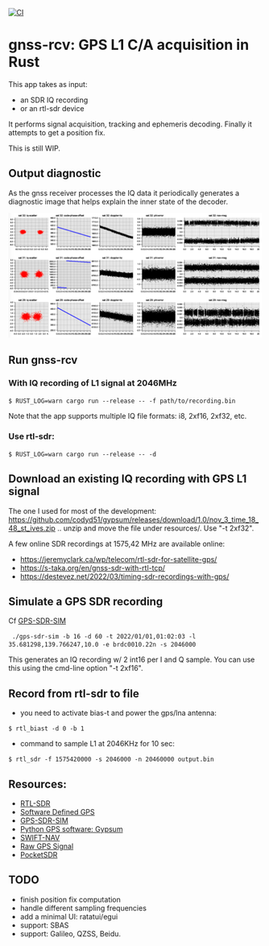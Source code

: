 [![CI](https://github.com/mx4/gnss-rcv/actions/workflows/ci.yml/badge.svg)](https://github.com/mx4/gnss-rcv/actions/workflows/ci.yml)

# gnss-rcv: GPS L1 C/A acquisition in Rust
This app takes as input:
- an SDR IQ recording
- or an rtl-sdr device

It performs signal acquisition, tracking and ephemeris decoding. Finally it attempts to get a position fix.

This is still WIP.

## Output diagnostic
As the gnss receiver processes the IQ data it periodically generates a diagnostic image that helps explain the inner state of the decoder.

![diagnostic output](./assets/iq-output.png)

## Run gnss-rcv
### With IQ recording of L1 signal at 2046MHz
```
$ RUST_LOG=warn cargo run --release -- -f path/to/recording.bin
```
Note that the app supports multiple IQ file formats: i8, 2xf16, 2xf32, etc.

### Use rtl-sdr:
```
$ RUST_LOG=warn cargo run --release -- -d
```

## Download an existing IQ recording with GPS L1 signal

The one I used for most of the development:
https://github.com/codyd51/gypsum/releases/download/1.0/nov_3_time_18_48_st_ives.zip
.. unzip and move the file under resources/. Use "-t 2xf32".

A few online SDR recordings at 1575,42 MHz are available online:
- https://jeremyclark.ca/wp/telecom/rtl-sdr-for-satellite-gps/
- https://s-taka.org/en/gnss-sdr-with-rtl-tcp/
- https://destevez.net/2022/03/timing-sdr-recordings-with-gps/

## Simulate a GPS SDR recording
Cf [GPS-SDR-SIM](https://github.com/osqzss/gps-sdr-sim)
```
 ./gps-sdr-sim -b 16 -d 60 -t 2022/01/01,01:02:03 -l 35.681298,139.766247,10.0 -e brdc0010.22n -s 2046000
```
This generates an IQ recording w/ 2 int16 per I and Q sample.
You can use this using the cmd-line option "-t 2xf16".

## Record from rtl-sdr to file
- you need to activate bias-t and power the gps/lna antenna:
```
$ rtl_biast -d 0 -b 1
```
- command to sample L1 at 2046KHz for 10 sec:
```
$ rtl_sdr -f 1575420000 -s 2046000 -n 20460000 output.bin
```

## Resources:
- [RTL-SDR](https://www.rtl-sdr.com/buy-rtl-sdr-dvb-t-dongles/)
- [Software Defined GPS](https://www.ocf.berkeley.edu/~marsy/resources/gnss/A%20Software-Defined%20GPS%20and%20Galileo%20Receiver.pdf)
- [GPS-SDR-SIM](https://github.com/osqzss/gps-sdr-sim)
- [Python GPS software: Gypsum](https://github.com/codyd51/gypsum)
- [SWIFT-NAV](https://github.com/swift-nav/libswiftnav)
- [Raw GPS Signal](http://www.jks.com/gps/gps.html)
- [PocketSDR](https://github.com/tomojitakasu/PocketSDR/)

## TODO
- finish position fix computation
- handle different sampling frequencies
- add a minimal UI: ratatui/egui
- support: SBAS
- support: Galileo, QZSS, Beidu.
